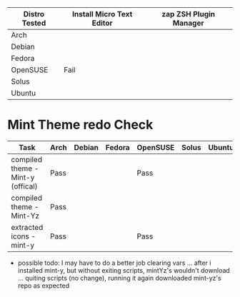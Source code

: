 | Distro Tested | Install Micro Text Editor | zap ZSH Plugin Manager |
| ------------- | ------------------------- | ---------------------- |
| Arch          |                           |
| Debian        |                           |
| Fedora        |                           |
| OpenSUSE      |               Fail            |
| Solus         |                           |
| Ubuntu        |                           |

# Mint Theme redo Check

| Task                              | Arch | Debian | Fedora | OpenSUSE | Solus | Ubuntu |
| --------------------------------- | ---- | ------ | ------ | -------- | ----- | ------ |
| compiled theme - Mint-y (offical) | Pass |        |        | Pass     |       |        |
| compiled theme - Mint-Yz          | Pass |        |        |          |       |        |
| extracted icons - mint-y          | Pass |        |        |   Pass       |       |        |

- possible todo: I may have to do a better job clearing vars ... after i installed mint-y, but without exiting scripts, mintYz's wouldn't download ... quiting scripts (no change), running it again downloaded mint-yz's repo as expected